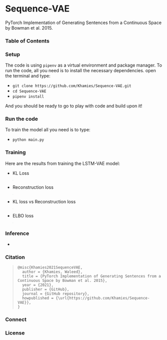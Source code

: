 # Sequence-VAE
PyTorch Implementation of Generating Sentences from a Continuous Space by Bowman et al. 2015.

### Table of Contents

### Setup

The code is using `pipenv` as a virtual environment and package manager. To run the code, all you need is to install the necessary dependencies. open the terminal and type:

- `git clone https://github.com/Khamies/Sequence-VAE.git` 
- `cd Sequence-VAE`
- `pipenv install`

And you should be ready to go to play with code and build upon it!

### Run the code

To train the model all you need is to type:

- `python main.py`

### Training

Here are the results from training the LSTM-VAE model:

- KL Loss

  <img src="./media/kl.jpg" style="zoom:3%;" />

- Reconstruction loss

  <img src="./media/reco.jpg" style="zoom:3%;" />

- KL loss vs Reconstruction loss

  <img src="./media/kl_reco.jpg" style="zoom:3%;" />

- ELBO loss

  <img src="./media/elbo.jpg" style="zoom:3%;" />

### Inference

-  

### Citation

> ```
> @misc{Khamies2021SequenceVAE,
>   author = {Khamies, Waleed},
>   title = {PyTorch Implementation of Generating Sentences from a Continuous Space by Bowman et al. 2015},
>   year = {2021},
>   publisher = {GitHub},
>   journal = {GitHub repository},
>   howpublished = {\url{https://github.com/Khamies/Sequence-VAE}},
> }
> ```

### Connect



### License
